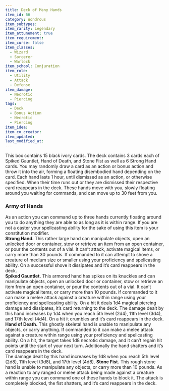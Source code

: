 ```yaml
---
title: Deck of Many Hands
item_id: 66
category: Wondrous
item_subtypes:
item_rarity: Legendary
item_attunement: true
item_requirement:
item_curse: false
item_classes:
  - Wizard
  - Sorcerer
  - Warlock
item_school: Conjuration
item_role:
  - Utility
  - Attack
  - Defense
item_damage:
  - Necrotic
  - Piercing
tags:
  - Deck
  - Bonus Action
  - Necrotic
  - Piercing
item_idea:
item_co_creator:
item_updated:
last_modified_at:
---
```


This box contains 15 black ivory cards. The deck contains 3 cards each of Spiked Gauntlet, Hand of Death, and Stone Fist as well as 6 Strong Hand cards. 
You may randomly draw a card as an action or bonus action and throw it into the air, forming a floating disembodied hand depending on the card. Each hand lasts 1 hour, until dismissed as an action, or otherwise specified. When their time runs out or they are dismissed their respective card reappears in the deck. These hands move with you, slowly floating around you waiting for commands, and can move up to 30 feet from you.

### Army of Hands
As an action you can command up to three hands currently floating around you to do anything they are able to as long as it is within range.
If you are not a caster your spellcasting ability for the sake of using this item is your constitution modifier.    
**Strong Hand.** This rather large hand can manipulate objects, open an unlocked door or container, stow or retrieve an item from an open container, or pour the contents out of a vial. It can’t attack, activate magical items, or carry more than 30 pounds.
If commanded to it can attempt to shove a creature of medium size or smaller using your proficiency and spellcasting ability. On a successful shove it dissipates and it’s card reappears in the deck.    
**Spiked Gauntlet.** This armored hand has spikes on its knuckles and can manipulate objects, open an unlocked door or container, stow or retrieve an item from an open container, or pour the contents out of a vial. It can’t activate magical items, or carry more than 10 pounds.
If commanded to it can make a melee attack against a creature within range using your proficiency and spellcasting ability. On a hit it deals 1d4 magical piercing damage and dissipates, it’s card returning to the deck. 
The damage dealt by this hand increases by 1d4 when you reach 5th level (2d4), 11th level (3d4), and 17th level (4d4). On a hit it crumbles and it’s card reappears in the deck.    
**Hand of Death.** This ghostly skeletal hand is unable to manipulate any objects, or carry anything.
If commanded to it can make a melee attack against a creature within range using your proficiency and spellcasting ability. On a hit, the target takes 1d8 necrotic damage, and it can’t regain hit points until the start of your next turn. Additionally the hand shatters and it’s card reappears in the deck.    
The damage dealt by this hand increases by 1d8 when you reach 5th level (2d8), 11th level (3d8), and 17th level (4d8).
**Stone Fist.** This rough stone hand is unable to manipulate any objects, or carry more than 10 pounds.
As a reaction to any ranged or melee attack being made against a creature within range you can command one of these hands to block it. The attack is completely blocked, the fist shatters, and it’s card reappears in the deck.
